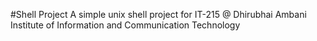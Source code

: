 #Shell Project
A simple unix shell project for IT-215 @ Dhirubhai Ambani Institute of Information and Communication Technology
